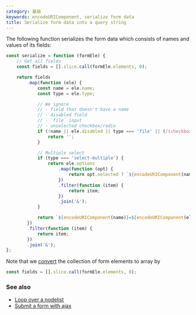```yaml
---
category: 基础
keywords: encodeURIComponent, serialize form data
title: Serialize form data into a query string
---
```


The following function serializes the form data which consists of names and values of its fields:

```js
const serialize = function (formEle) {
    // Get all fields
    const fields = [].slice.call(formEle.elements, 0);

    return fields
        .map(function (ele) {
            const name = ele.name;
            const type = ele.type;

            // We ignore
            // - field that doesn't have a name
            // - disabled field
            // - `file` input
            // - unselected checkbox/radio
            if (!name || ele.disabled || type === 'file' || (/(checkbox|radio)/.test(type) && !ele.checked)) {
                return '';
            }

            // Multiple select
            if (type === 'select-multiple') {
                return ele.options
                    .map(function (opt) {
                        return opt.selected ? `${encodeURIComponent(name)}=${encodeURIComponent(opt.value)}` : '';
                    })
                    .filter(function (item) {
                        return item;
                    })
                    .join('&');
            }

            return `${encodeURIComponent(name)}=${encodeURIComponent(ele.value)}`;
        })
        .filter(function (item) {
            return item;
        })
        .join('&');
};
```

Note that we [convert](/loop-over-a-nodelist) the collection of form elements to array by

```js
const fields = [].slice.call(formEle.elements, 0);
```

### See also

-   [Loop over a nodelist](/loop-over-a-nodelist)
-   [Submit a form with ajax](/submit-a-form-with-ajax)
